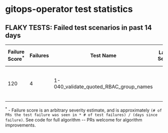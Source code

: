 # gitops-operator test statistics
## FLAKY TESTS: Failed test scenarios in past 14 days
| Failure Score<sup>*</sup> | Failures | Test Name | Last Seen | PR List and Logs 
|---|---|---|---|---|
| 120 | 4 | 1-040_validate_quoted_RBAC_group_names  |  | 3: [#580](https://github.com/redhat-developer/gitops-operator/pull//580)<sup>[1](https://storage.googleapis.com/origin-ci-test/pr-logs/pull/redhat-developer_gitops-operator/580/pull-ci-redhat-developer-gitops-operator-master-v4.11-kuttl-sequential/1686274019134803968/build-log.txt)</sup> [#545](https://github.com/redhat-developer/gitops-operator/pull//545)<sup>[1](https://storage.googleapis.com/origin-ci-test/pr-logs/pull/redhat-developer_gitops-operator/545/pull-ci-redhat-developer-gitops-operator-master-v4.10-kuttl-sequential/1684519612483375104/build-log.txt)</sup> [#530](https://github.com/redhat-developer/gitops-operator/pull//530)<sup>[1](https://storage.googleapis.com/origin-ci-test/pr-logs/pull/redhat-developer_gitops-operator/530/pull-ci-redhat-developer-gitops-operator-master-v4.10-kuttl-sequential/1684179541662109696/build-log.txt), [2](https://storage.googleapis.com/origin-ci-test/pr-logs/pull/redhat-developer_gitops-operator/530/pull-ci-redhat-developer-gitops-operator-master-v4.11-kuttl-sequential/1684179550918938624/build-log.txt)</sup> 



<sup>*</sup> - Failure score is an arbitrary severity estimate, and is approximately `(# of PRs the test failure was seen in * # of test failures) / (days since failure)`. See code for full algorithm -- PRs welcome for algorithm improvements.

